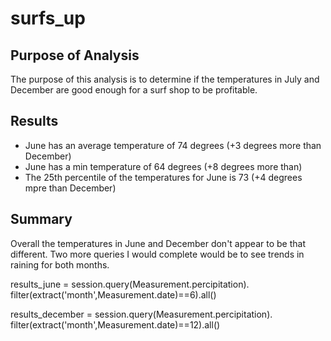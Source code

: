 # surfs_up

## Purpose of Analysis 
The purpose of this analysis is to determine if the temperatures in July and December are good enough for a surf shop to be profitable. 

## Results 
- June has an average temperature of 74 degrees (+3 degrees more than December)
- June has a min temperature of 64 degrees (+8 degrees more than)
- The 25th percentile of the temperatures for June is 73 (+4 degrees mpre than December)

## Summary 
Overall the temperatures in June and December don't appear to be that different. Two more queries I would complete would be to see trends in raining for both months.   

results_june = session.query(Measurement.percipitation).\
 filter(extract('month',Measurement.date)==6).all()
 
 results_december = session.query(Measurement.percipitation).\
 filter(extract('month',Measurement.date)==12).all()
